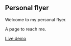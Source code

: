 ## Personal flyer

Welcome to my personal flyer.

A page to reach me.

[Live demo](https://evan-pierrelouis.web.app)
